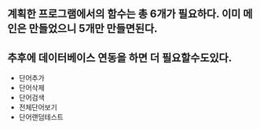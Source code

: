 ## 계획한 프로그램에서의 함수는 총 6개가 필요하다. 이미 메인은 만들었으니 5개만 만들면된다. 
## 추후에 데이터베이스 연동을 하면 더 필요할수도있다.

- 단어추가
- 단어삭제
- 단어검색
- 전체단어보기
- 단어랜덤테스트
